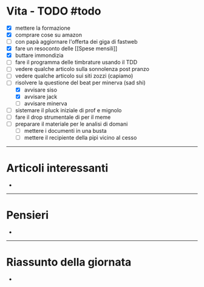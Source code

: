 # Vita - TODO #todo 
- [x] mettere la formazione
- [x] comprare cose su amazon
- [ ] con papà aggiornare l'offerta dei giga di fastweb
- [x] fare un resoconto delle [[Spese mensili]]
- [x] buttare immondizia
- [ ] fare il programma delle timbrature usando il TDD
- [ ] vedere qualche articolo sulla sonnolenza post pranzo
- [ ] vedere qualche articolo sui siti zozzi (capiamo)
- [ ] risolvere la questione del beat per minerva (sad shi)
    - [x] avvisare siso
    - [x] avvisare jack
    - [ ] avvisare minerva
- [ ] sistemare il pluck iniziale di prof e mignolo
- [ ] fare il drop strumentale di per il meme
- [ ] preparare il materiale per le analisi di domani 
    - [ ] mettere i documenti in una busta
    - [ ] mettere il recipiente della pipì vicino al cesso

---

# Articoli interessanti
- 

---

# Pensieri
- 

---

# Riassunto della giornata
- 